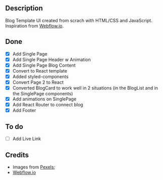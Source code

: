 ## Description
Blog Template UI created from scrach with HTML/CSS and JavaScript. Inspiration from [Webflow.io](http://template-gridded.webflow.io/).

## Done
- [x] Add Single Page
- [x] Add Single Page Header w Animation
- [x] Add Single Page Blog Content
- [x] Convert to React template
- [x] Added styled-components
- [x] Convert Page 2 to React
- [x] Converted BlogCard to work well in 2 situations (in the BlogList and in the SinglePage components)
- [x] Add animations on SinglePage
- [x] Add React Router to connect blog
- [x] Add Footer

## To do
- [ ] Add Live Link

## Credits
- Images from [Pexels](https://www.pexels.com/);
- [Webflow.io](http://template-gridded.webflow.io/)